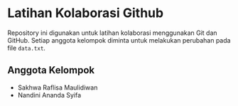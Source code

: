 # Latihan Kolaborasi Github

Repository ini digunakan untuk latihan kolaborasi
menggunakan Git dan GitHub.
Setiap anggota kelompok diminta untuk melakukan
perubahan pada file `data.txt`.

## Anggota Kelompok
- Sakhwa Raflisa Maulidiwan
- Nandini Ananda Syifa
